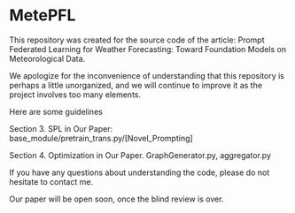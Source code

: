 # MetePFL
This repository was created for the source code of the article: Prompt Federated Learning for Weather Forecasting: Toward Foundation Models on Meteorological Data. 

We apologize for the inconvenience of understanding that this repository is perhaps a little unorganized, and we will continue to improve it as the project involves too many elements.

Here are some guidelines

Section 3. SPL in Our Paper: 
base_module/pretrain_trans.py/[Novel_Prompting]

Section 4. Optimization in Our Paper.
GraphGenerator.py, aggregator.py


If you have any questions about understanding the code, please do not hesitate to contact me.

Our paper will be open soon, once the blind review is over.
